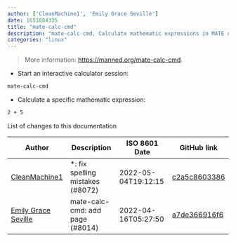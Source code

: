 ```yaml
---
author: ['CleanMachine1', 'Emily Grace Seville']
date: 1651684335
title: "mate-calc-cmd"
description: "mate-calc-cmd, Calculate mathematic expressions in MATE desktop environment in terminal."
categories: "linux"
---
```

> More information: <https://manned.org/mate-calc-cmd>.

- Start an interactive calculator session:

```bash
mate-calc-cmd
```

- Calculate a specific mathematic expression:

```bash
2 + 5
```
List of changes to this documentation


Author | Description | ISO 8601 Date | GitHub link
------|-----|-----|-----
[CleanMachine1](mailto:78213164+CleanMachine1@users.noreply.github.com) | *: fix spelling mistakes (#8072) | 2022-05-04T19:12:15 | [c2a5c8603386](https://github.com/tldr-pages/tldr/commit/c2a5c8603386f1720b996b839802fae1fb60ba8a)
[Emily Grace Seville](mailto:emilyseville7cf@gmail.com) | mate-calc-cmd: add page (#8014) | 2022-04-16T05:27:50 | [a7de366916f6](https://github.com/tldr-pages/tldr/commit/a7de366916f6c3fa5786d7de415c7f8f924eaeaf)

